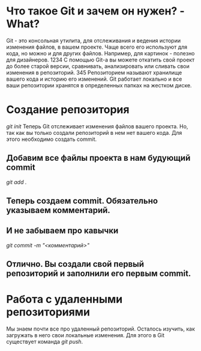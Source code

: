 # Что такое Git и зачем он нужен? - What?
Git - это консольная утилита, для отслеживания и ведения истории изменения файлов, в вашем проекте. Чаще всего его используют для кода, но можно и для других файлов. Например, для картинок - полезно для дизайнеров.
1234
С помощью Git-a вы можете откатить свой проект до более старой версии, сравнивать, анализировать или сливать свои изменения в репозиторий.
345
Репозиторием называют хранилище вашего кода и историю его изменений. Git работает локально и все ваши репозитории хранятся в определенных папках на жестком диске.
# Создание репозитория
*git init*
Теперь Git отслеживает изменения файлов вашего проекта. Но, так как вы только создали репозиторий в нем нет вашего кода. Для этого необходимо создать commit.
## Добавим все файлы проекта в нам будующий commit
*git add .*
## Теперь создаем commit. Обязательно указываем комментарий.
## И не забываем про кавычки
*git commit -m "<комментарий>"*
## Отлично. Вы создали свой первый репозиторий и заполнили его первым commit.

# Работа с удаленными репозиториями
Мы знаем почти все про удаленный репозиторий. Осталось изучить, как загружать в него свои локальные изменения.
Для этого в Git существует команда *git push*.